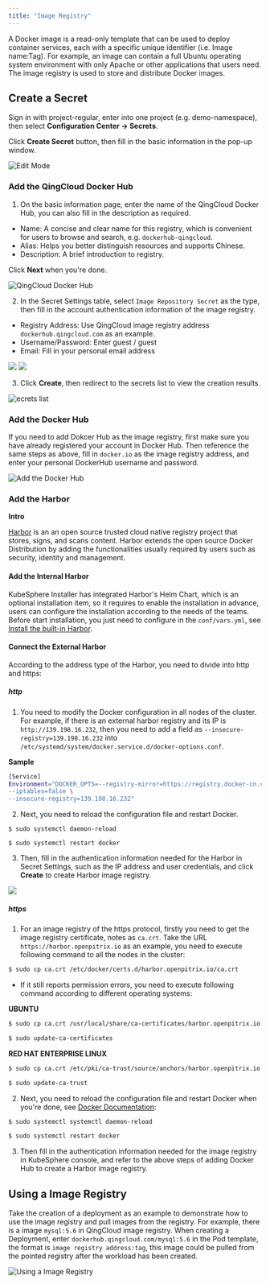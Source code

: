 ```yaml
---
title: "Image Registry"
---
```


A Docker image is a read-only template that can be used to deploy container services, each with a specific unique identifier (i.e. Image name:Tag). For example, an image can contain a full Ubuntu operating system environment with only Apache or other applications that users need. The image registry is used to store and distribute Docker images.

## Create a Secret

Sign in with project-regular, enter into one project (e.g. demo-namespace), then select **Configuration Center → Secrets**.

Click **Create Secret** button, then fill in the basic information in the pop-up window. 

![Edit Mode](https://pek3b.qingstor.com/kubesphere-docs/png/20190319163230.png)

### Add the QingCloud Docker Hub

1. On the basic information page, enter the name of the QingCloud Docker Hub, you can also fill in the description as required.


- Name: A concise and clear name for this registry, which is convenient for users to browse and search, e.g. `dockerhub-qingcloud`.
- Alias: Helps you better distinguish resources and supports Chinese.
- Description: A brief introduction to registry.

Click **Next** when you're done.  

![QingCloud Docker Hub](https://pek3b.qingstor.com/kubesphere-docs/png/20190320105702.png)

2. In the Secret Settings table, select `Image Repository Secret` as the type, then fill in the account authentication information of the image registry.


- Registry Address: Use QingCloud image registry address `dockerhub.qingcloud.com` as an example.
- Username/Password: Enter guest / guest
- Email: Fill in your personal email address

![](https://pek3b.qingstor.com/kubesphere-docs/png/20190320105904.png)
![](https://pek3b.qingstor.com/kubesphere-docs/png/20190320113104.png)

3. Click **Create**, then redirect to the secrets list to view the creation results.

![ecrets list](https://pek3b.qingstor.com/kubesphere-docs/png/20190320113828.png)

### Add the Docker Hub

If you need to add Dokcer Hub as the image registry, first make sure you have already registered your account in Docker Hub. Then reference the same steps as above, fill in `docker.io` as the image registry address, and enter your personal DockerHub username and password.

![Add the Docker Hub](https://pek3b.qingstor.com/kubesphere-docs/png/20190320114604.png)

### Add the Harbor

**Intro**

[Harbor](https://goharbor.io/) is an an open source trusted cloud native registry project that stores, signs, and scans content. Harbor extends the open source Docker Distribution by adding the functionalities usually required by users such as security, identity and management. 

#### Add the Internal Harbor

KubeSphere Installer has integrated Harbor's Helm Chart, which is an optional installation item, so it requires to enable the installation in advance, users can configure the installation according to the needs of the teams. Before start installation, you just need to configure in the  `conf/vars.yml`, see [Install the built-in Harbor](../../installation/).

#### Connect the External Harbor

According to the address type of the Harbor, you need to divide into http and https:

##### http

1. You need to modify the Docker configuration in all nodes of the cluster. For example, if there is an external harbor registry and its IP is `http://139.198.16.232`, then you need to add a field as `--insecure-registry=139.198.16.232` into `/etc/systemd/system/docker.service.d/docker-options.conf`.

**Sample**

```bash
[Service]
Environment="DOCKER_OPTS=--registry-mirror=https://registry.docker-cn.com --insecure-registry=10.233.0.0/18 --graph=/var/lib/docker --log-opt max-size=50m --log-opt max-file=5 \
--iptables=false \
--insecure-registry=139.198.16.232"
```

2. Next, you need to reload the configuration file and restart Docker.

```
$ sudo systemctl daemon-reload
```

```
$ sudo systemctl restart docker
```

3. Then, fill in the authentication information needed for the Harbor in Secret Settings, such as the IP address and user credentials, and click **Create** to create Harbor image registry.

![](https://pek3b.qingstor.com/kubesphere-docs/png/20190320143722.png)

##### https

1. For an image registry of the https protocol, firstly you need to get the image registry certificate, notes as `ca.crt`. Take the URL ` https://harbor.openpitrix.io` as an example, you need to execute following command to all the nodes in the cluster:

```bash 
$ sudo cp ca.crt /etc/docker/certs.d/harbor.openpitrix.io/ca.crt
```

- If it still reports permission errors, you need to execute following command according to different operating systems:

**UBUNTU**

```bash
$ sudo cp ca.crt /usr/local/share/ca-certificates/harbor.openpitrix.io.ca.crt
```

```bash
$ sudo update-ca-certificates
```
**RED HAT ENTERPRISE LINUX**

```bash
$ sudo cp ca.crt /etc/pki/ca-trust/source/anchors/harbor.openpitrix.io.ca.crt
```
```bash
$ sudo update-ca-trust
```

2. Next, you need to reload the configuration file and restart Docker when you're done, see [Docker Documentation](https://docs.docker.com/registry/insecure/#troubleshoot-insecure-registry):

```bash
$ sudo systemctl systemctl daemon-reload
```

```bash
$ sudo systemctl restart docker
```

3. Then fill in the authentication information needed for the image registry in KubeSphere console, and refer to the above steps of adding Docker Hub to create a Harbor image registry.

## Using a Image Registry

Take the creation of a deployment as an example to demonstrate how to use the image registry and pull images from the registry. For example, there is a image `mysql:5.6` in QingCloud image registry. When creating a Deployment, enter `dockerhub.qingcloud.com/mysql:5.6` in the Pod template, the format is `image registry address:tag`, this image could be pulled from the pointed registry after the workload has been created.
   
![Using a Image Registry](https://pek3b.qingstor.com/kubesphere-docs/png/20190320150305.png)







